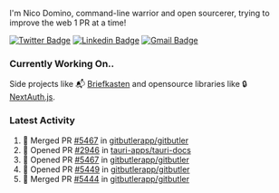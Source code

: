 
I'm Nico Domino, command-line warrior and open sourcerer, trying to improve the web 1 PR at a time!

[![Twitter Badge](https://img.shields.io/badge/-@ndom91-1ca0f1?style=flat-square&labelColor=1ca0f1&logo=twitter&logoColor=white&link=https://twitter.com/ndom91)](https://twitter.com/ndom91) [![Linkedin Badge](https://img.shields.io/badge/-ndom91-blue?style=flat-square&logo=Linkedin&logoColor=white&link=https://www.linkedin.com/in/ndom91/)](https://www.linkedin.com/in/ndom91/) [![Gmail Badge](https://img.shields.io/badge/-yo@ndo.dev-c14438?style=flat-square&logo=mail.ru&logoColor=white&link=mailto:yo@ndo.dev)](mailto:yo@ndo.dev)

### Currently Working On..

Side projects like 📬 [Briefkasten](https://briefkastenhq.com) and opensource libraries like 🔒 [NextAuth.js](https://github.com/nextauthjs/next-auth).

<!--START_SECTION_PROFILE_VIEWS:readme-info-->
<!--END_SECTION_PROFILE_VIEWS:readme-info-->

<!--START_SECTION_DAILY_COMMIT:readme-info-->
<!--END_SECTION_DAILY_COMMIT:readme-info-->

<!--START_SECTION_WEEKLY_COMMIT:readme-info-->
<!--END_SECTION_WEEKLY_COMMIT:readme-info-->

### Latest Activity

<!--START_SECTION:activity-->
1. 🎉 Merged PR [#5467](https://github.com/gitbutlerapp/gitbutler/pull/5467) in [gitbutlerapp/gitbutler](https://github.com/gitbutlerapp/gitbutler)
2. 💪 Opened PR [#2946](https://github.com/tauri-apps/tauri-docs/pull/2946) in [tauri-apps/tauri-docs](https://github.com/tauri-apps/tauri-docs)
3. 💪 Opened PR [#5467](https://github.com/gitbutlerapp/gitbutler/pull/5467) in [gitbutlerapp/gitbutler](https://github.com/gitbutlerapp/gitbutler)
4. 💪 Opened PR [#5449](https://github.com/gitbutlerapp/gitbutler/pull/5449) in [gitbutlerapp/gitbutler](https://github.com/gitbutlerapp/gitbutler)
5. 🎉 Merged PR [#5444](https://github.com/gitbutlerapp/gitbutler/pull/5444) in [gitbutlerapp/gitbutler](https://github.com/gitbutlerapp/gitbutler)
<!--END_SECTION:activity-->
